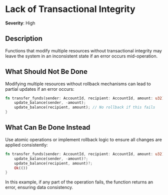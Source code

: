 # Lack of Transactional Integrity

**Severity**: High

## Description

Functions that modify multiple resources without transactional integrity may leave the system in an inconsistent state
if an error occurs mid-operation.

## What Should Not Be Done

Modifying multiple resources without rollback mechanisms can lead to partial updates if an error occurs:

```rust
fn transfer_funds(sender: AccountId, recipient: AccountId, amount: u32) {
    update_balance(sender, -amount);
    update_balance(recipient, amount); // No rollback if this fails
}
```

## What Can Be Done Instead

Use atomic operations or implement rollback logic to ensure all changes are applied consistently:

```rust
fn transfer_funds(sender: AccountId, recipient: AccountId, amount: u32) -> Result<(), Error> {
    update_balance(sender, -amount)?;
    update_balance(recipient, amount)?;
    Ok(())
}
```

In this example, if any part of the operation fails, the function returns an error, ensuring data consistency.
